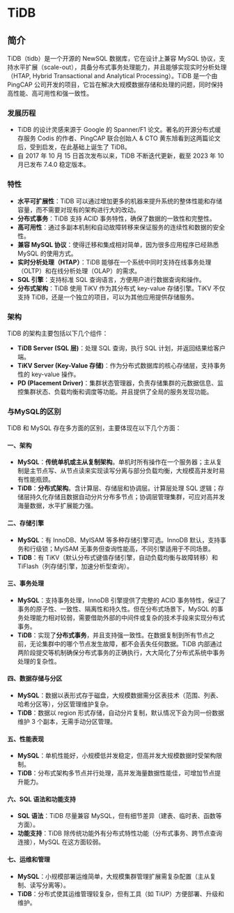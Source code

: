 # TiDB

## 简介

TiDB（tidb）是一个开源的 NewSQL 数据库，它在设计上兼容 MySQL 协议，支持水平扩展（scale-out），具备分布式事务处理能力，并且能够实现实时分析处理（HTAP, Hybrid Transactional and Analytical Processing）。TiDB 是一个由 PingCAP 公司开发的项目，它旨在解决大规模数据存储和处理的问题，同时保持高性能、高可用性和强一致性。

### 发展历程

- TiDB 的设计灵感来源于 Google 的 Spanner/F1 论文。著名的开源分布式缓存服务 Codis 的作者、PingCAP 联合创始人 & CTO 黄东旭看到这两篇论文后，受到启发，在此基础上诞生了 TiDB。
- 自 2017 年 10 月 15 日首次发布以来，TiDB 不断迭代更新，截至 2023 年 10 月已发布 7.4.0 稳定版本。



### 特性

- **水平可扩展性**：TiDB 可以通过增加更多的机器来提升系统的整体性能和存储容量，而不需要对现有的架构进行大的改动。
- **分布式事务**：TiDB 支持 ACID 事务特性，确保了数据的一致性和完整性。
- **高可用性**：通过多副本机制和自动故障转移来保证服务的连续性和数据的安全性。
- **兼容 MySQL 协议**：使得迁移和集成相对简单，因为很多应用程序已经熟悉 MySQL 的使用方式。
- **实时分析处理（HTAP）**：TiDB 能够在一个系统中同时支持在线事务处理（OLTP）和在线分析处理（OLAP）的需求。
- **SQL 引擎**：支持标准 SQL 查询语言，方便用户进行数据查询和操作。
- **分布式架构**：TiDB 使用 TiKV 作为其分布式 key-value 存储引擎。TiKV 不仅支持 TiDB，还是一个独立的项目，可以为其他应用提供存储服务。



### 架构

TiDB 的架构主要包括以下几个组件：

- **TiDB Server (SQL 层)**：处理 SQL 查询，执行 SQL 计划，并返回结果给客户端。
- **TiKV Server (Key-Value 存储)**：作为分布式数据库的核心存储层，支持事务性的 key-value 操作。
- **PD (Placement Driver)**：集群状态管理器，负责存储集群的元数据信息、监控集群状态、负载均衡和调度等功能。并且提供了全局的服务发现功能。



### 与MySQL的区别

TiDB 和 MySQL 存在多方面的区别，主要体现在以下几个方面：

#### 一、架构

- **MySQL**：**传统单机或主从复制架构**。单机时所有操作在一个服务器；主从复制是主节点写、从节点读来实现读写分离与部分负载均衡，大规模高并发时易有性能瓶颈。
- **TiDB**：**分布式架构**。含计算层、存储层和协调层。计算层处理 SQL 逻辑；存储层持久化存储且数据自动分片分布多节点；协调层管理集群，可应对高并发海量数据，水平扩展能力强。

#### 二、存储引擎

- **MySQL**：有 InnoDB、MyISAM 等多种存储引擎可选。InnoDB 默认，支持事务和行级锁；MyISAM 无事务但查询性能高，不同引擎适用于不同场景。
- **TiDB**：有 TiKV（默认分布式键值存储引擎，自动负载均衡与故障转移）和 TiFlash（列存储引擎，加速分析型查询）。

#### 三、事务处理

- **MySQL**：支持事务处理，InnoDB 引擎提供了完整的 ACID 事务特性，保证了事务的原子性、一致性、隔离性和持久性。但在分布式场景下，MySQL 的事务处理能力相对较弱，需要借助外部的中间件或复杂的技术手段来实现分布式事务。
- **TiDB**：实现了**分布式事务**，并且支持强一致性。在数据复制到所有节点之前，无论集群中的哪个节点发生故障，都不会丢失任何数据。TiDB 内部通过两阶段提交等机制确保分布式事务的正确执行，大大简化了分布式系统中事务处理的复杂性。

#### 四、数据存储与分区

- **MySQL**：数据以表形式存于磁盘，大规模数据需分区表技术（范围、列表、哈希分区等），分区管理维护复杂。
- **TiDB**：数据以 region 形式存储，自动分片复制，默认情况下会为同一份数据维护 3 个副本，无需手动分区管理。

#### 五、性能表现

- **MySQL**：单机性能好，小规模低并发稳定，但高并发大规模数据时受架构限制。
- **TiDB**：分布式架构多节点并行处理，高并发海量数据性能佳，可增加节点提升能力。

#### 六、SQL 语法和功能支持

- **SQL 语法**：TiDB 尽量兼容 MySQL，但有细节差异（建表、临时表、函数等方面）。
- **功能支持**：TiDB 除传统功能外有分布式特性功能（分布式事务、跨节点查询连接），MySQL 在这方面较弱。

#### 七、运维和管理

- **MySQL**：小规模部署运维简单，大规模集群管理扩展需复杂配置（主从复制、读写分离等）。
- **TiDB**：分布式使其运维管理较复杂，但有工具（如 TiUP）方便部署、升级和维护。
